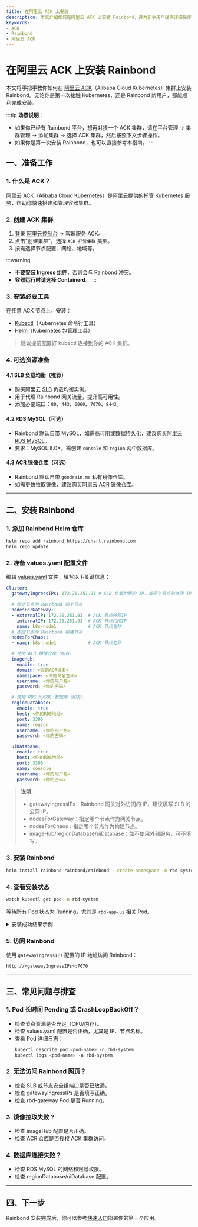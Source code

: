 ```yaml
---
title: 在阿里云 ACK 上安装
description: 本文介绍如何在阿里云 ACK 上安装 Rainbond，并为新手用户提供详细操作指引和常见问题解答。
keywords:
- ACK
- Rainbond
- 阿里云 ACK
---
```


# 在阿里云 ACK 上安装 Rainbond

本文将手把手教你如何在 [阿里云 ACK](https://www.aliyun.com/product/kubernetes)（Alibaba Cloud Kubernetes）集群上安装 Rainbond。无论你是第一次接触 Kubernetes，还是 Rainbond 新用户，都能顺利完成安装。

:::tip
**场景说明**：
- 如果你已经有 Rainbond 平台，想再对接一个 ACK 集群，请在平台管理 → 集群管理 → 添加集群 → 选择 ACK 集群，然后按照下文步骤操作。
- 如果你是第一次安装 Rainbond，也可以直接参考本指南。
:::

## 一、准备工作

### 1. 什么是 ACK？
阿里云 ACK（Alibaba Cloud Kubernetes）是阿里云提供的托管 Kubernetes 服务，帮助你快速搭建和管理容器集群。

### 2. 创建 ACK 集群
1. 登录 [阿里云控制台](https://homenew.console.aliyun.com/) → 容器服务 ACK。
2. 点击"创建集群"，选择 `ACK 托管集群` 类型。
3. 按需选择节点配置、网络、地域等。

:::warning
- **不要安装 Ingress 组件**，否则会与 Rainbond 冲突。
- **容器运行时请选择 Containerd**。
:::

### 3. 安装必要工具
在任意 ACK 节点上，安装：
- [Kubectl](https://kubernetes.io/docs/tasks/tools/)（Kubernetes 命令行工具）
- [Helm](https://helm.sh/docs/intro/install/)（Kubernetes 包管理工具）

> 建议提前配置好 kubectl 连接到你的 ACK 集群。

### 4. 可选资源准备

#### 4.1 SLB 负载均衡（推荐）
- 购买阿里云 [SLB](https://www.aliyun.com/product/slb) 负载均衡实例。
- 用于代理 Rainbond 网关流量，提升高可用性。
- 添加必要端口：`80`、`443`、`6060`、`7070`、`8443`。

#### 4.2 RDS MySQL（可选）
- Rainbond 默认自带 MySQL，如需高可用或数据持久化，建议购买阿里云 [RDS MySQL](https://www.aliyun.com/product/rds/mysql)。
- 要求：MySQL 8.0+，需创建 `console` 和 `region` 两个数据库。

#### 4.3 ACR 镜像仓库（可选）
- Rainbond 默认自带 `goodrain.me` 私有镜像仓库。
- 如需更快拉取镜像，建议购买阿里云 [ACR](https://www.aliyun.com/product/acr) 镜像仓库。

---

## 二、安装 Rainbond

### 1. 添加 Rainbond Helm 仓库

```bash
helm repo add rainbond https://chart.rainbond.com
helm repo update
```

### 2. 准备 values.yaml 配置文件

编辑 [values.yaml](../../installation/install-with-helm/vaules-config.md) 文件，填写以下关键信息：

```yaml title="vim values.yaml"
Cluster:
  gatewayIngressIPs: 172.20.251.93 # SLB 负载均衡的 IP，或网关节点的外网 IP

  # 绑定节点为 Rainbond 网关节点
  nodesForGateway:
  - externalIP: 172.20.251.93  # ACK 节点外网IP
    internalIP: 172.20.251.93  # ACK 节点内网IP
    name: k8s-node1            # ACK 节点名称
  # 绑定节点为 Rainbond 构建节点
  nodesForChaos:
  - name: k8s-node1            # ACK 节点名称

  # 使用 ACR 镜像仓库（如有）
  imageHub:
    enable: true
    domain: <你的ACR域名>
    namespace: <你的命名空间>
    username: <你的用户名>
    password: <你的密码>

  # 使用 RDS MySQL 数据库（如有）
  regionDatabase:
    enable: true
    host: <你的RDS地址>
    port: 3306
    name: region
    username: <你的用户名>
    password: <你的密码>

  uiDatabase:
    enable: true
    host: <你的RDS地址>
    port: 3306
    name: console
    username: <你的用户名>
    password: <你的密码>
```

> **说明：**
> - gatewayIngressIPs：Rainbond 网关对外访问的 IP，建议填写 SLB 的公网 IP。
> - nodesForGateway：指定哪个节点作为网关节点。
> - nodesForChaos：指定哪个节点作为构建节点。
> - imageHub/regionDatabase/uiDatabase：如不使用外部服务，可不填写。

### 3. 安装 Rainbond

```bash
helm install rainbond rainbond/rainbond --create-namespace -n rbd-system -f values.yaml
```

### 4. 查看安装状态

```bash
watch kubectl get pod -n rbd-system
```

等待所有 Pod 状态为 Running，尤其是 `rbd-app-ui` 相关 Pod。

<details>
<summary>安装成功结果示例</summary>

```bash
NAME                                      READY   STATUS    RESTARTS   AGE
local-path-provisioner-78d88b6df5-wkr84   1/1     Running   0          5m37s
minio-0                                   1/1     Running   0          5m37s
rainbond-operator-59ff8bb988-nlqrt        1/1     Running   0          5m56s
rbd-api-5466bd748f-brqmv                  1/1     Running   0          5m15s
rbd-app-ui-5577b8ff88-fpnnv               1/1     Running   0          4m39s
rbd-chaos-6828h                           1/1     Running   0          5m12s
rbd-db-0                                  1/1     Running   0          5m35s
rbd-gateway-69bfb68f4d-7xd9n              2/2     Running   0          5m34s
rbd-hub-8457697d4c-fqwgn                  1/1     Running   0          5m28s
rbd-monitor-0                             1/1     Running   0          5m27s
rbd-mq-5b6f94b695-gmdnn                   1/1     Running   0          5m25s
rbd-worker-7db9f9cccc-s9wml               1/1     Running   0          5m22s
```

</details>

### 5. 访问 Rainbond

使用 `gatewayIngressIPs` 配置的 IP 地址访问 Rainbond：

```
http://<gatewayIngressIPs>:7070
```

---

## 三、常见问题与排查

### 1. Pod 长时间 Pending 或 CrashLoopBackOff？
- 检查节点资源是否充足（CPU/内存）。
- 检查 values.yaml 配置是否正确，尤其是 IP、节点名称。
- 查看 Pod 详细日志：
  ```bash
  kubectl describe pod <pod-name> -n rbd-system
  kubectl logs <pod-name> -n rbd-system
  ```

### 2. 无法访问 Rainbond 网页？
- 检查 SLB 或节点安全组端口是否已放通。
- 检查 gatewayIngressIPs 是否填写正确。
- 检查 rbd-gateway Pod 是否 Running。

### 3. 镜像拉取失败？
- 检查 imageHub 配置是否正确。
- 检查 ACR 仓库是否授权 ACK 集群访问。

### 4. 数据库连接失败？
- 检查 RDS MySQL 的网络和账号权限。
- 检查 regionDatabase/uiDatabase 配置。

---

## 四、下一步

Rainbond 安装完成后，你可以参考[快速入门](/docs/quick-start/getting-started/)部署你的第一个应用。
